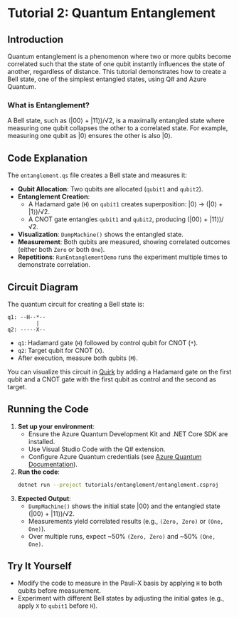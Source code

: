 # Tutorial 2: Quantum Entanglement

## Introduction
Quantum entanglement is a phenomenon where two or more qubits become correlated such that the state of one qubit instantly influences the state of another, regardless of distance. This tutorial demonstrates how to create a Bell state, one of the simplest entangled states, using Q# and Azure Quantum.

### What is Entanglement?
A Bell state, such as (|00⟩ + |11⟩)/√2, is a maximally entangled state where measuring one qubit collapses the other to a correlated state. For example, measuring one qubit as |0⟩ ensures the other is also |0⟩.

## Code Explanation
The `entanglement.qs` file creates a Bell state and measures it:
- **Qubit Allocation**: Two qubits are allocated (`qubit1` and `qubit2`).
- **Entanglement Creation**:
  - A Hadamard gate (`H`) on `qubit1` creates superposition: |0⟩ → (|0⟩ + |1⟩)/√2.
  - A CNOT gate entangles `qubit1` and `qubit2`, producing (|00⟩ + |11⟩)/√2.
- **Visualization**: `DumpMachine()` shows the entangled state.
- **Measurement**: Both qubits are measured, showing correlated outcomes (either both `Zero` or both `One`).
- **Repetitions**: `RunEntanglementDemo` runs the experiment multiple times to demonstrate correlation.

## Circuit Diagram
The quantum circuit for creating a Bell state is:

```
q1: --H--*--
         |
q2: -----X--
```
- `q1`: Hadamard gate (`H`) followed by control qubit for CNOT (`*`).
- `q2`: Target qubit for CNOT (`X`).
- After execution, measure both qubits (`M`).

You can visualize this circuit in [Quirk](https://algassert.com/quirk) by adding a Hadamard gate on the first qubit and a CNOT gate with the first qubit as control and the second as target.

## Running the Code
1. **Set up your environment**:
   - Ensure the Azure Quantum Development Kit and .NET Core SDK are installed.
   - Use Visual Studio Code with the Q# extension.
   - Configure Azure Quantum credentials (see [Azure Quantum Documentation](https://docs.microsoft.com/en-us/azure/quantum/)).
2. **Run the code**:
   ```bash
   dotnet run --project tutorials/entanglement/entanglement.csproj
   ```
3. **Expected Output**:
   - `DumpMachine()` shows the initial state |00⟩ and the entangled state (|00⟩ + |11⟩)/√2.
   - Measurements yield correlated results (e.g., `(Zero, Zero)` or `(One, One)`).
   - Over multiple runs, expect ~50% `(Zero, Zero)` and ~50% `(One, One)`.

## Try It Yourself
- Modify the code to measure in the Pauli-X basis by applying `H` to both qubits before measurement.
- Experiment with different Bell states by adjusting the initial gates (e.g., apply `X` to `qubit1` before `H`).
